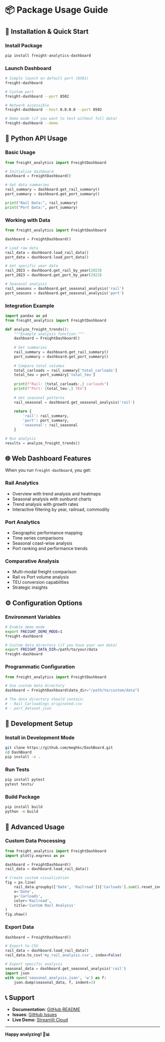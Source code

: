 # 📦 Package Usage Guide

## 🚀 **Installation & Quick Start**

### **Install Package**
```bash
pip install freight-analytics-dashboard
```

### **Launch Dashboard**
```bash
# Simple launch on default port (8501)
freight-dashboard

# Custom port
freight-dashboard --port 8502

# Network accessible
freight-dashboard --host 0.0.0.0 --port 8502

# Demo mode (if you want to test without full data)
freight-dashboard --demo
```

## 🐍 **Python API Usage**

### **Basic Usage**
```python
from freight_analytics import FreightDashboard

# Initialize dashboard
dashboard = FreightDashboard()

# Get data summaries
rail_summary = dashboard.get_rail_summary()
port_summary = dashboard.get_port_summary()

print("Rail Data:", rail_summary)
print("Port Data:", port_summary)
```

### **Working with Data**
```python
from freight_analytics import FreightDashboard

dashboard = FreightDashboard()

# Load raw data
rail_data = dashboard.load_rail_data()
port_data = dashboard.load_port_data()

# Get specific year data
rail_2023 = dashboard.get_rail_by_year(2023)
port_2023 = dashboard.get_port_by_year(2023)

# Seasonal analysis
rail_seasons = dashboard.get_seasonal_analysis('rail')
port_seasons = dashboard.get_seasonal_analysis('port')
```

### **Integration Example**
```python
import pandas as pd
from freight_analytics import FreightDashboard

def analyze_freight_trends():
    """Example analysis function."""
    dashboard = FreightDashboard()
    
    # Get summaries
    rail_summary = dashboard.get_rail_summary()
    port_summary = dashboard.get_port_summary()
    
    # Compare total volumes
    total_carloads = rail_summary['total_carloads']
    total_teu = port_summary['total_teu']
    
    print(f"Rail: {total_carloads:,} carloads")
    print(f"Port: {total_teu:,} TEU")
    
    # Get seasonal patterns
    rail_seasonal = dashboard.get_seasonal_analysis('rail')
    
    return {
        'rail': rail_summary,
        'port': port_summary,
        'seasonal': rail_seasonal
    }

# Run analysis
results = analyze_freight_trends()
```

## 🌐 **Web Dashboard Features**

When you run `freight-dashboard`, you get:

### **Rail Analytics**
- Overview with trend analysis and heatmaps
- Seasonal analysis with sunburst charts
- Trend analysis with growth rates
- Interactive filtering by year, railroad, commodity

### **Port Analytics**  
- Geographic performance mapping
- Time series comparisons
- Seasonal coast-wise analysis
- Port ranking and performance trends

### **Comparative Analysis**
- Multi-modal freight comparison
- Rail vs Port volume analysis
- TEU conversion capabilities
- Strategic insights

## ⚙️ **Configuration Options**

### **Environment Variables**
```bash
# Enable demo mode
export FREIGHT_DEMO_MODE=1
freight-dashboard

# Custom data directory (if you have your own data)
export FREIGHT_DATA_DIR=/path/to/your/data
freight-dashboard
```

### **Programmatic Configuration**
```python
from freight_analytics import FreightDashboard

# Use custom data directory
dashboard = FreightDashboard(data_dir="/path/to/custom/data")

# The data directory should contain:
# - Rail_Carloadings_originated.csv
# - port_dataset.json
```

## 🔧 **Development Setup**

### **Install in Development Mode**
```bash
git clone https://github.com/meghkc/DashBoard.git
cd DashBoard
pip install -e .
```

### **Run Tests**
```bash
pip install pytest
pytest tests/
```

### **Build Package**
```bash
pip install build
python -m build
```

## 🚀 **Advanced Usage**

### **Custom Data Processing**
```python
from freight_analytics import FreightDashboard
import plotly.express as px

dashboard = FreightDashboard()
rail_data = dashboard.load_rail_data()

# Create custom visualization
fig = px.line(
    rail_data.groupby(['Date', 'Railroad'])['Carloads'].sum().reset_index(),
    x='Date', 
    y='Carloads', 
    color='Railroad',
    title='Custom Rail Analysis'
)
fig.show()
```

### **Export Data**
```python
dashboard = FreightDashboard()

# Export to CSV
rail_data = dashboard.load_rail_data()
rail_data.to_csv('my_rail_analysis.csv', index=False)

# Export specific analysis
seasonal_data = dashboard.get_seasonal_analysis('rail')
import json
with open('seasonal_analysis.json', 'w') as f:
    json.dump(seasonal_data, f, indent=2)
```

## 📞 **Support**

- **Documentation**: [GitHub README](https://github.com/meghkc/DashBoard)
- **Issues**: [GitHub Issues](https://github.com/meghkc/DashBoard/issues)
- **Live Demo**: [Streamlit Cloud](https://dashboard-meghkc-freight-analysis.streamlit.app/)

---

**Happy analyzing! 🚛📊**
